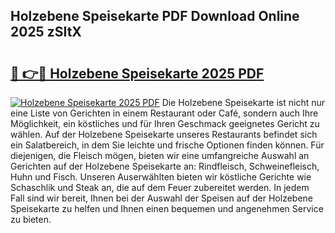## Holzebene Speisekarte PDF Download Online 2025 zSItX

# <h2><a href="http://gcd3hbg.nevu.top/?p=Holzebene+Speisekarte">🔗 👉🔴 Holzebene Speisekarte 2025 PDF</a></h2>

[![Holzebene Speisekarte 2025 PDF](https://i.imgur.com/dBaPXMq.png)](http://gcd3hbg.nevu.top/?p=Holzebene+Speisekarte)
Die Holzebene Speisekarte ist nicht nur eine Liste von Gerichten in einem Restaurant oder Café, sondern auch Ihre Möglichkeit, ein köstliches und für Ihren Geschmack geeignetes Gericht zu wählen. Auf der Holzebene Speisekarte unseres Restaurants befindet sich ein Salatbereich, in dem Sie leichte und frische Optionen finden können. Für diejenigen, die Fleisch mögen, bieten wir eine umfangreiche Auswahl an Gerichten auf der Holzebene Speisekarte an: Rindfleisch, Schweinefleisch, Huhn und Fisch. Unseren Auserwählten bieten wir köstliche Gerichte wie Schaschlik und Steak an, die auf dem Feuer zubereitet werden. In jedem Fall sind wir bereit, Ihnen bei der Auswahl der Speisen auf der Holzebene Speisekarte zu helfen und Ihnen einen bequemen und angenehmen Service zu bieten.
